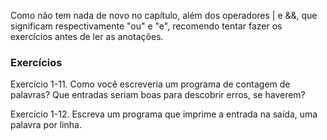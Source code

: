Como não tem nada de novo no capítulo, além dos operadores | e &&, que significam respectivamente "ou" e "e", recomendo tentar fazer os exercícios antes de ler as anotações.
### Exercícios

Exercício 1-11. Como você escreveria um programa de contagem de palavras? Que entradas seriam boas para descobrir erros, se haverem?

Exercício 1-12. Escreva um programa que imprime a entrada na saída, uma palavra por linha.